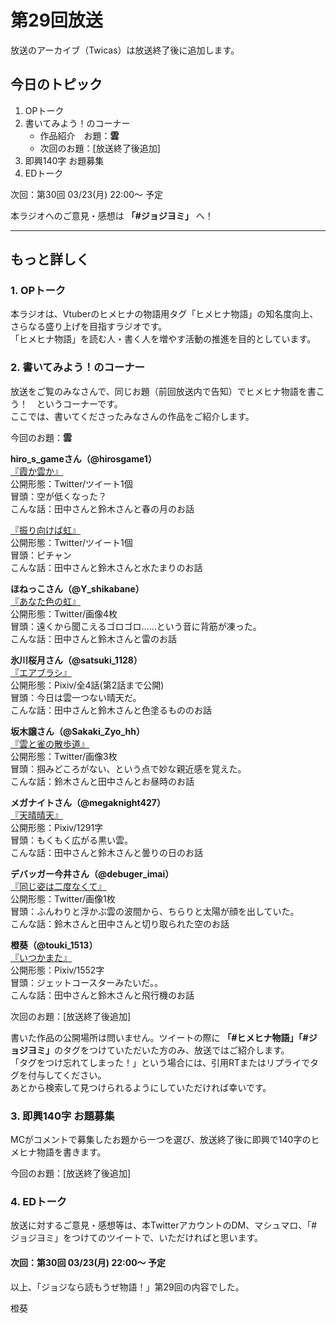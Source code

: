 # 第29回放送

放送のアーカイブ（Twicas）は放送終了後に追加します。  

## 今日のトピック
1. OPトーク
1. 書いてみよう！のコーナー
    - 作品紹介　お題：<b>雲</b>
    - 次回のお題：<b></b>[放送終了後追加]
1. 即興140字 お題募集
1. EDトーク

次回：第30回 03/23(月) 22:00～ 予定  

本ラジオへのご意見・感想は **「#ジョジヨミ」** へ！

---

## もっと詳しく
### 1. OPトーク

本ラジオは、Vtuberのヒメヒナの物語用タグ「ヒメヒナ物語」の知名度向上、さらなる盛り上げを目指すラジオです。  
「ヒメヒナ物語」を読む人・書く人を増やす活動の推進を目的としています。  

### 2. 書いてみよう！のコーナー
放送をご覧のみなさんで、同じお題（前回放送内で告知）でヒメヒナ物語を書こう！　というコーナーです。  
ここでは、書いてくださったみなさんの作品をご紹介します。

今回のお題：<b>雲</b>

**hiro_s_gameさん（@hirosgame1）**  
[『霞か雲か』](https://twitter.com/hirosgame1/status/1236661468042391552?s=20)  
公開形態：Twitter/ツイート1個  
冒頭：空が低くなった？  
こんな話：田中さんと鈴木さんと春の月のお話  

[『振り向けば虹』](https://twitter.com/hirosgame1/status/1238419839300952064?s=20)  
公開形態：Twitter/ツイート1個  
冒頭：ピチャン  
こんな話：田中さんと鈴木さんと水たまりのお話  

**ほねっこさん（@Y_shikabane）**  
[『あなた色の虹』](https://twitter.com/Y_shikabane/status/1237032737363484672?s=20)  
公開形態：Twitter/画像4枚  
冒頭：遠くから聞こえるゴロゴロ……という音に背筋が凍った。  
こんな話：田中さんと鈴木さんと雷のお話  

**氷川桜月さん（@satsuki_1128）**  
[『エアブラシ』](https://twitter.com/satsuki_1128/status/1237688019424907264?s=20)  
公開形態：Pixiv/全4話(第2話まで公開)  
冒頭：今日は雲一つない晴天だ。  
こんな話：田中さんと鈴木さんと色塗るもののお話  

**坂木譲さん（@Sakaki_Zyo_hh）**  
[『雲と雀の散歩道』](https://twitter.com/Sakaki_Zyo_hh/status/1237522184454557697?s=20)  
公開形態：Twitter/画像3枚  
冒頭：掴みどころがない、という点で妙な親近感を覚えた。  
こんな話：鈴木さんと田中さんとお昼時のお話  

**メガナイトさん（@megaknight427）**  
[『天晴晴天』](https://twitter.com/megaknight427/status/1237755479876464646?s=20)  
公開形態：Pixiv/1291字  
冒頭：もくもく広がる黒い雲。  
こんな話：田中さんと鈴木さんと曇りの日のお話

**デバッガー今井さん（@debuger_imai）**  
[『同じ姿は二度なくて』](https://twitter.com/debuger_imai/status/1238658090876067840?s=20)  
公開形態：Twitter/画像1枚  
冒頭：ふんわりと浮かぶ雲の波間から、ちらりと太陽が顔を出していた。  
こんな話：鈴木さんと田中さんと切り取られた空のお話  

**橙葵（@touki_1513）**  
[『いつかまた』](https://twitter.com/touki_1513/status/1239100294794866693?s=20)  
公開形態：Pixiv/1552字  
冒頭：ジェットコースターみたいだ。。  
こんな話：田中さんと鈴木さんと飛行機のお話  

次回のお題：<b></b>[放送終了後追加]

書いた作品の公開場所は問いません。ツイートの際に <b>「#ヒメヒナ物語」「#ジョジヨミ」</b>のタグをつけていただいた方のみ、放送ではご紹介します。  
「タグをつけ忘れてしまった！」という場合には、引用RTまたはリプライでタグを付与してください。  
あとから検索して見つけられるようにしていただければ幸いです。  

### 3. 即興140字 お題募集
MCがコメントで募集したお題から一つを選び、放送終了後に即興で140字のヒメヒナ物語を書きます。

今回のお題：[放送終了後追加]

### 4. EDトーク

放送に対するご意見・感想等は、本TwitterアカウントのDM、マシュマロ、「#ジョジヨミ」をつけてのツイートで、いただければと思います。

#### 次回：第30回 03/23(月) 22:00～ 予定  

以上、「ジョジなら読もうぜ物語！」第29回の内容でした。

橙葵

